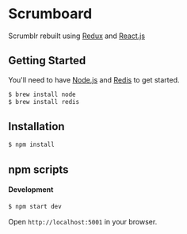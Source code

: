 # Scrumboard

Scrumblr rebuilt using [Redux](https://github.com/rackt/redux) and [React.js](https://facebook.github.io/react/)

## Getting Started

You'll need to have [Node.js](https://nodejs.org/) and [Redis](http://redis.io/) to get started.

```bash
$ brew install node
$ brew install redis
```

## Installation

```bash
$ npm install
```

## npm scripts

#### Development
```bash
$ npm start dev
```
Open `http://localhost:5001` in your browser.
